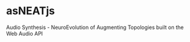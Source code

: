 asNEATjs
========

Audio Synthesis - NeuroEvolution of Augmenting Topologies built on the Web Audio API
